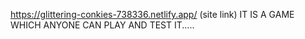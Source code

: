 https://glittering-conkies-738336.netlify.app/
(site link)
IT IS A GAME WHICH ANYONE CAN PLAY AND TEST IT.....
